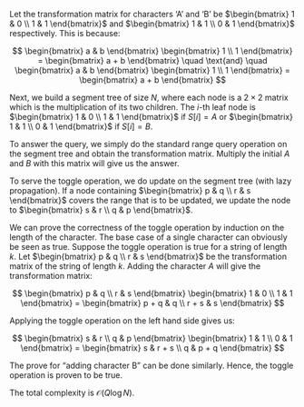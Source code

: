 Let the transformation matrix for characters ‘A’ and ‘B’ be 
$\begin{bmatrix} 1 & 0 \\ 1 & 1 \end{bmatrix}$ and 
$\begin{bmatrix} 1 & 1 \\ 0 & 1 \end{bmatrix}$ respectively. This is because:

$$
\begin{bmatrix} a & b \end{bmatrix} \begin{bmatrix} 1 \\ 1 \end{bmatrix} = \begin{bmatrix} a + b \end{bmatrix} 
\quad \text{and} \quad 
\begin{bmatrix} a & b \end{bmatrix} \begin{bmatrix} 1 \\ 1 \end{bmatrix} = \begin{bmatrix} a + b \end{bmatrix}
$$

Next, we build a segment tree of size $N$, where each node is a $2 \times 2$ matrix which is the multiplication of its two children. The $i$-th leaf node is 
$\begin{bmatrix} 1 & 0 \\ 1 & 1 \end{bmatrix}$ if $S[i] = A$ or 
$\begin{bmatrix} 1 & 1 \\ 0 & 1 \end{bmatrix}$ if $S[i] = B$.

To answer the query, we simply do the standard range query operation on the segment tree and obtain the transformation matrix. Multiply the initial $A$ and $B$ with this matrix will give us the answer.

To serve the toggle operation, we do update on the segment tree (with lazy propagation). If a node containing 
$\begin{bmatrix} p & q \\ r & s \end{bmatrix}$ covers the range that is to be updated, we update the node to 
$\begin{bmatrix} s & r \\ q & p \end{bmatrix}$.

We can prove the correctness of the toggle operation by induction on the length of the character. The base case of a single character can obviously be seen as true. Suppose the toggle operation is true for a string of length $k$. Let 
$\begin{bmatrix} p & q \\ r & s \end{bmatrix}$ be the transformation matrix of the string of length $k$. Adding the character $A$ will give the transformation matrix:

$$
\begin{bmatrix} p & q \\ r & s \end{bmatrix} \begin{bmatrix} 1 & 0 \\ 1 & 1 \end{bmatrix} = 
\begin{bmatrix} p + q & q \\ r + s & s \end{bmatrix}
$$

Applying the toggle operation on the left hand side gives us:

$$
\begin{bmatrix} s & r \\ q & p \end{bmatrix} \begin{bmatrix} 1 & 1 \\ 0 & 1 \end{bmatrix} = 
\begin{bmatrix} s & r + s \\ q & p + q \end{bmatrix}
$$

The prove for “adding character B” can be done similarly. Hence, the toggle operation is proven to be true.

The total complexity is $\mathcal{O}(Q \log N)$.
